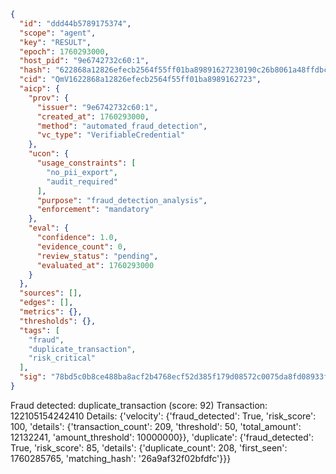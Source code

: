 ```json
{
  "id": "ddd44b5789175374",
  "scope": "agent",
  "key": "RESULT",
  "epoch": 1760293000,
  "host_pid": "9e6742732c60:1",
  "hash": "622868a12826efecb2564f55ff01ba89891627230190c26b8061a48ffdbca08f",
  "cid": "QmV1622868a12826efecb2564f55ff01ba8989162723",
  "aicp": {
    "prov": {
      "issuer": "9e6742732c60:1",
      "created_at": 1760293000,
      "method": "automated_fraud_detection",
      "vc_type": "VerifiableCredential"
    },
    "ucon": {
      "usage_constraints": [
        "no_pii_export",
        "audit_required"
      ],
      "purpose": "fraud_detection_analysis",
      "enforcement": "mandatory"
    },
    "eval": {
      "confidence": 1.0,
      "evidence_count": 0,
      "review_status": "pending",
      "evaluated_at": 1760293000
    }
  },
  "sources": [],
  "edges": [],
  "metrics": {},
  "thresholds": {},
  "tags": [
    "fraud",
    "duplicate_transaction",
    "risk_critical"
  ],
  "sig": "78bd5c0b8ce488ba8acf2b4768ecf52d385f179d08572c0075da8fd08933f1fa"
}
```

Fraud detected: duplicate_transaction (score: 92)
Transaction: 122105154242410
Details: {'velocity': {'fraud_detected': True, 'risk_score': 100, 'details': {'transaction_count': 209, 'threshold': 50, 'total_amount': 12132241, 'amount_threshold': 10000000}}, 'duplicate': {'fraud_detected': True, 'risk_score': 85, 'details': {'duplicate_count': 208, 'first_seen': 1760285765, 'matching_hash': '26a9af32f02bfdfc'}}}